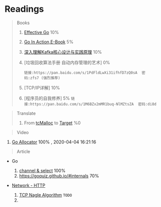# Readings

> Books
> 1. [Effective Go](https://golang.org/doc/effective_go.html#introduction)   10%
>
> 2. [Go In Action,E-Book](https://livebook.manning.com/book/go-in-action/table-of-contents/) 5%
>
> 3. [深入理解Kafka核心设计与实践原理]() 10%
>
> 4. [垃圾回收算法手册  自动内存管理的艺术]   0% 
>
>    `链接:https://pan.baidu.com/s/1PdFldLwXi31ifhfD7zQ0sA  密码:zfs7 (强烈推荐)`
>
> 5. [TCP/IP详解] 10%
> 6. [程序员的自我修养] 5%
>    `链接:https://pan.baidu.com/s/1M6BZx2mMR1buq-NlMZtsZA  密码:di8d`

> Translate
>
> 1. From [tcMalloc](https://gperftools.github.io/gperftools/tcmalloc.html)  to [Target]()  %0

> Video
1. [Go Allocator](https://www.youtube.com/watch?v=3CR4UNMK_Is) 100% , 2020-04-04 16:21:16

> Article
- Go
  1. [channel & select](https://www.youtube.com/watch?reload=9&v=d7fFCGGn0Wc&amp=&list=PLe5svQwVF1L5bNxB0smO8gNfAZQYWdIpI) 100%
  2. https://goquiz.github.io/#internals 70%

- [Network - HTTP](https://developer.mozilla.org/zh-CN/docs/Web/HTTP/Basics_of_HTTP)
  1. [TCP Nagle Algorithm](https://www.lifewire.com/nagle-algorithm-for-tcp-network-communication-817932)  `TODO`
  2. 




